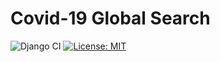 # Covid-19 Global Search
![Django CI](https://github.com/jimenezraul/covid-19-search/workflows/Django%20CI/badge.svg?branch=master)
[![License: MIT](https://img.shields.io/badge/License-MIT-blue.svg)](https://opensource.org/licenses/MIT)
